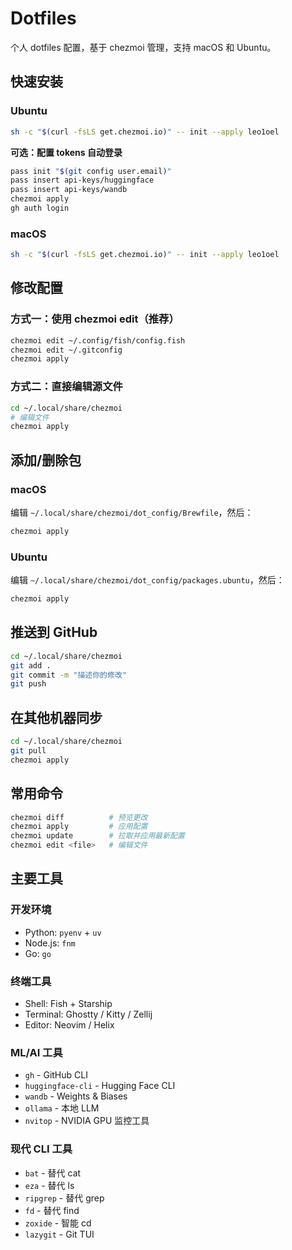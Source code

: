# Dotfiles

个人 dotfiles 配置，基于 chezmoi 管理，支持 macOS 和 Ubuntu。

## 快速安装

### Ubuntu

```bash
sh -c "$(curl -fsLS get.chezmoi.io)" -- init --apply leo1oel
```

**可选：配置 tokens 自动登录**

```bash
pass init "$(git config user.email)"
pass insert api-keys/huggingface
pass insert api-keys/wandb
chezmoi apply
gh auth login
```

### macOS

```bash
sh -c "$(curl -fsLS get.chezmoi.io)" -- init --apply leo1oel
```

## 修改配置

### 方式一：使用 chezmoi edit（推荐）

```bash
chezmoi edit ~/.config/fish/config.fish
chezmoi edit ~/.gitconfig
chezmoi apply
```

### 方式二：直接编辑源文件

```bash
cd ~/.local/share/chezmoi
# 编辑文件
chezmoi apply
```

## 添加/删除包

### macOS

编辑 `~/.local/share/chezmoi/dot_config/Brewfile`，然后：

```bash
chezmoi apply
```

### Ubuntu

编辑 `~/.local/share/chezmoi/dot_config/packages.ubuntu`，然后：

```bash
chezmoi apply
```

## 推送到 GitHub

```bash
cd ~/.local/share/chezmoi
git add .
git commit -m "描述你的修改"
git push
```

## 在其他机器同步

```bash
cd ~/.local/share/chezmoi
git pull
chezmoi apply
```

## 常用命令

```bash
chezmoi diff          # 预览更改
chezmoi apply         # 应用配置
chezmoi update        # 拉取并应用最新配置
chezmoi edit <file>   # 编辑文件
```

## 主要工具

### 开发环境
- Python: `pyenv` + `uv`
- Node.js: `fnm`
- Go: `go`

### 终端工具
- Shell: Fish + Starship
- Terminal: Ghostty / Kitty / Zellij
- Editor: Neovim / Helix

### ML/AI 工具
- `gh` - GitHub CLI
- `huggingface-cli` - Hugging Face CLI
- `wandb` - Weights & Biases
- `ollama` - 本地 LLM
- `nvitop` - NVIDIA GPU 监控工具

### 现代 CLI 工具
- `bat` - 替代 cat
- `eza` - 替代 ls
- `ripgrep` - 替代 grep
- `fd` - 替代 find
- `zoxide` - 智能 cd
- `lazygit` - Git TUI
